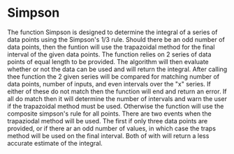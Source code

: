  # Simpson
   The function Simpson is designed to determine the integral of a series of data points using the Simpson's 1/3 rule. 
Should there be an odd number of data points, then the funtion will use the trapazoidal method for the final interval 
of the given data points. The function relies on 2 series of data points of equal length to be provided. The algorithm 
will then evaluate whether or not the data can be used and will return the integral.
    After calling thee function the 2 given series will be compared for matching number of data points, number of inputs,
and even intervals over the "x" series. If either of these do not match then the function will end and return an error. 
If all do match then it will determine the number of intervals and warn the user if the trapazoidal method must be used. 
Otherwise the function will use the composite simpson's rule for all points. There are two events when the trapaziodal 
method will be used. The first if only three data points are provided, or if there ar an odd number of values, in which 
case the traps method will be used on the final interval. Both of with will return a less accurate estimate of the integral.
